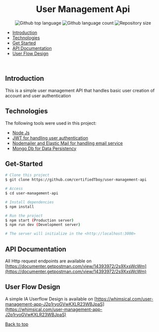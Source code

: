 <div align="center" id="top"> 
 
  &#xa0;

  <!-- <a href="https://usermanagementapi.netlify.app">Demo</a> -->
</div>

<h1 align="center">User Management Api</h1>

<p align="center">
  <img alt="Github top language" src="https://img.shields.io/github/languages/top/certifiedTboy/user-management-api?color=56BEB8">

  <img alt="Github language count" src="https://img.shields.io/github/languages/count/certifiedTboy/user-management-api?color=56BEB8">

  <img alt="Repository size" src="https://img.shields.io/github/repo-size/certifiedTboy/user-management-api?color=56BEB8">

</p>

- [Introduction](#Introduction)
- [Technologies](#Technologies)
- [Get Started](#Get-Started)
- [API Documentation](#API-Documentation)
- [User Flow Design](#Userflow-Design)

<br>

## Introduction

This is a simple user management API that handles basic user creation of account and user authentication

## Technologies

The following tools were used in this project:

- [Node Js](#Node)
- [JWT for handling user authentication](#JWT)
- [Nodemailer and Elastic Mail for handling email service](#)
- [Mongo Db for Data Persistency](#)


## Get-Started

```bash
# Clone this project
$ git clone https://github.com/certifiedTboy/user-management-api

# Access
$ cd user-management-api

# Install dependencies
$ npm install

# Run the project 
$ npm start (Production server)
$ npm run dev (Development server)

# The server will initialize in the <http://localhost:3000>
```

## API Documentation

All Http request endpoints are available on [https://documenter.getpostman.com/view/14393972/2s9XxsWcWm](https://documenter.getpostman.com/view/14393972/2s9XxsWcWm) 

## User Flow Design

A simple IA Userflow Design is available on [https://whimsical.com/user-management-app-J2p1ryoGVwKXLR23WBJpaS](https://whimsical.com/user-management-app-J2p1ryoGVwKXLR23WBJpaS) 



<a href="#top">Back to top</a>
